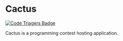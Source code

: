 # Cactus

[![Code Triagers Badge](https://www.codetriage.com/furqansoftware/cactus/badges/users.svg)](https://www.codetriage.com/furqansoftware/cactus)

Cactus is a programming contest hosting application.


